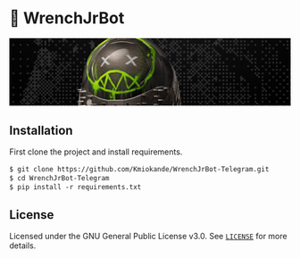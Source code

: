 # 🤖 WrenchJrBot

![Wrench Jr](./media/wrenchjr_banner.jpg)

## Installation

First clone the project and install requirements.

```shell
$ git clone https://github.com/Kmiokande/WrenchJrBot-Telegram.git
$ cd WrenchJrBot-Telegram
$ pip install -r requirements.txt
```

## License

Licensed under the GNU General Public License v3.0. See [`LICENSE`](LICENSE) for more details.
